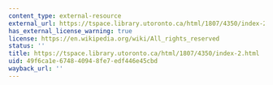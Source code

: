```yaml
---
content_type: external-resource
external_url: https://tspace.library.utoronto.ca/html/1807/4350/index-2.html
has_external_license_warning: true
license: https://en.wikipedia.org/wiki/All_rights_reserved
status: ''
title: https://tspace.library.utoronto.ca/html/1807/4350/index-2.html
uid: 49f6ca1e-6748-4094-8fe7-edf446e45cbd
wayback_url: ''
---
```

